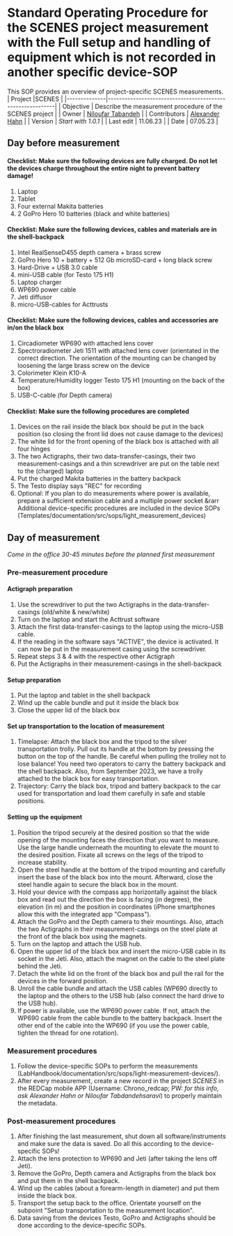 # Standard Operating Procedure for the SCENES project measurement with the Full setup and handling of equipment which is not recorded in another specific device-SOP 
This SOP provides an overview of project-specific SCENES measurements.
| Project       |SCENES                                          |
|--------------|-----------------------------------------------------------|
| Objective    | Describe the measurement procedure of the SCENES project          |
| Owner        | [Niloufar Tabandeh](mailto:niloufar.tabandehsaravi@tuebingen.mpg.de) |
| Contributors | [Alexander Hahn](mailto:alexander.hahn@tuebingen.mpg.de) |
| Version      | _Start with 1.0.1_                                        |
| Last edit    | 11.06.23 |
| Date         | 07.05.23                                                |

## Day before measurement

#### Checklist: Make sure the following devices are fully charged. Do not let the devices charge throughout the entire night to prevent battery damage!
   1. Laptop
   2. Tablet
   3. Four external Makita batteries
   4. 2 GoPro Hero 10 batteries (black and white batteries)
 
    
#### Checklist: Make sure the following devices, cables and materials are in the shell-backpack
   1. Intel RealSenseD455 depth camera + brass screw
   2. GoPro Hero 10 + battery + 512 Gb microSD-card + long black screw
   3. Hard-Drive + USB 3.0 cable
   4. mini-USB cable (for Testo 175 H1)
   5. Laptop charger
   6. WP690 power cable
   7. Jeti diffusor
   8. micro-USB-cables for Acttrusts


#### Checklist: Make sure the following devices, cables and accessories are in/on the black box
   1. Circadiometer WP690 with attached lens cover
   2. Spectroradiometer Jeti 1511 with attached lens cover (orientated in the correct direction. The orientation of the mounting can be changed by loosening the large brass screw on the device
   3. Colorimeter Klein K10-A
   4. Temperature/Humidity logger Testo 175 H1 (mounting on the back of the box)
   5. USB-C-cable (for Depth camera)
   

#### Checklist: Make sure the following procedures are completed 
   1. Devices on the rail inside the black box should be put in the back position (so closing the front lid does not cause damage to the devices)
   2. The white lid for the front opening of the black box is attached with all four hinges
   3. The two Actigraphs, their two data-transfer-casings, their two measurement-casings and a thin screwdriver are put on the table next to the (charged) laptop
   4. Put the charged Makita batteries in the battery backpack
   5. The Testo display says "REC" for recording
   6. Optional: If you plan to do measurements where power is available, prepare a sufficient extension cable and a multiple power socket
   &rarr Additional device-specific procedures are included in the device SOPs (Templates/documentation/src/sops/light_measurement_devices)


## Day of measurement
_Come in the office 30-45 minutes before the planned first measurement_

### Pre-measurement procedure
#### Actigraph preparation
   1. Use the screwdriver to put the two Actigraphs in the data-transfer-casings (old/white & new/white)
   2. Turn on the laptop and start the Acttrust software
   3. Attach the first data-transfer-casings to the laptop using the micro-USB cable. 
   4. If the reading in the software says "ACTIVE", the device is activated. It can now be put in the measurement casing using the screwdriver.
   5. Repeat steps 3 & 4 with the respective other Actigraph
   6. Put the Actigraphs in their measurement-casings in the shell-backpack

#### Setup preparation
   1. Put the laptop and tablet in the shell backpack
   2. Wind up the cable bundle and put it inside the black box
   3. Close the upper lid of the black box
   
#### Set up transportation to the location of measurement
   1. Timelapse: Attach the black box and the tripod to the silver transportation trolly. Pull out its handle at the bottom by pressing the button on the top of the handle. Be careful when pulling the trolley not to lose balance! You need two operators to carry the battery backpack and the shell backpack. Also, from September 2023, we have a trolly attached to the black box for easy transportation.
   2. Trajectory: Carry the black box, tripod and battery backpack to the car used for transportation and load them carefully in safe and stable positions. 
   
#### Setting up the equipment
   1. Position the tripod securely at the desired position so that the wide opening of the mounting faces the direction that you want to measure. Use the large handle underneath the mounting to elevate the mount to the desired position. Fixate all screws on the legs of the tripod to increase stability. 
   2. Open the steel handle at the bottom of the tripod mounting and carefully insert the base of the black box into the mount. Afterward, close the steel handle again to secure the black box in the mount.
   3. Hold your device with the compass app horizontally against the black box and read out the direction the box is facing (in degrees), the elevation (in m) and the position in coordinates (iPhone smartphones allow this with the integrated app "Compass").
   3. Attach the GoPro and the Depth camera to their mountings. Also, attach the two Actigraphs in their measurement-casings on the steel plate at the front of the black box using the magnets.
   3. Turn on the laptop and attach the USB hub.
   4. Open the upper lid of the black box and insert the micro-USB cable in its socket in the Jeti. Also, attach the magnet on the cable to the steel plate behind the Jeti.
   5. Detach the white lid on the front of the black box and pull the rail for the devices in the forward position.
   6. Unroll the cable bundle and attach the USB cables (WP690 directly to the laptop and the others to the USB hub (also connect the hard drive to the USB hub).
   7. If power is available, use the WP690 power cable. If not, attach the WP690 cable from the cable bundle to the battery backpack. Insert the other end of the cable into the WP690 (if you use the power cable, tighten the thread for one rotation).

### Measurement procedures
   1. Follow the device-specific SOPs to perform the measurements  (LabHandbook/documentation/src/sops/light-measurement-devices/).
   2. After every measurement, create a new record in the project _SCENES_ in the REDCap mobile APP (Username: Chrono_redcap; PW: _for this info, ask Alexander Hahn or Niloufar Tabdandehsaravi_) to properly maintain the metadata.
   
### Post-measurement procedures
   1. After finishing the last measurement, shut down all software/instruments and make sure the data is saved. Do all this according to the device-specific SOPs!
   2. Attach the lens protection to WP690 and Jeti (after taking the lens off Jeti).
   3. Remove the GoPro, Depth camera and Actigraphs from the black box and put them in the shell backpack.
   4. Wind up the cables (about a forearm-length in diameter) and put them inside the black box.
   5. Transport the setup back to the office. Orientate yourself on the subpoint "Setup transportation to the measurement location".
   6. Data saving from the devices Testo, GoPro and Actigraphs should be done according to the device-specific SOPs.
   
 
     
